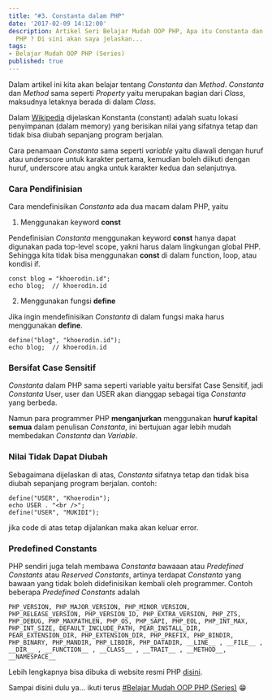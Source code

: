 ```yaml
---
title: "#3. Constanta dalam PHP"
date: '2017-02-09 14:12:00'
description: Artikel Seri Belajar Mudah OOP PHP, Apa itu Constanta dan Method dalam
  PHP ? Di sini akan saya jelaskan...
tags:
- Belajar Mudah OOP PHP (Series)
published: true
---
```


Dalam artikel ini kita akan belajar tentang *Constanta* dan *Method*. *Constanta* dan *Method* sama seperti *Property* yaitu merupakan bagian dari *Class*, maksudnya letaknya berada di dalam *Class*.

Dalam <a href="https://en.wikipedia.org/wiki/Constant_(computer_programming)" target="_blank">Wikipedia</a> dijelaskan Konstanta (constant) adalah suatu lokasi penyimpanan (dalam memory) yang berisikan nilai yang sifatnya tetap dan tidak bisa diubah sepanjang program berjalan. 

Cara penamaan *Constanta* sama seperti *variable* yaitu diawali dengan huruf atau underscore untuk karakter pertama, kemudian boleh diikuti dengan huruf, underscore atau angka untuk karakter kedua dan selanjutnya.

### Cara Pendifinisian
Cara mendefinisikan *Constanta* ada dua macam dalam PHP, yaitu

1. Menggunakan keyword **const**

Pendefinisian *Constanta* menggunakan keyword **const** hanya dapat digunakan pada top-level scope, yakni harus dalam lingkungan global PHP. Sehingga kita tidak bisa menggunakan **const** di dalam function, loop, atau kondisi if.

```
const blog = "khoerodin.id";
echo blog;  // khoerodin.id
```

2. Menggunakan fungsi **define**

Jika ingin mendefinisikan *Constanta* di dalam fungsi maka harus menggunakan **define**.

```
define("blog", "khoerodin.id");
echo blog;  // khoerodin.id
```

### Bersifat Case Sensitif
*Constanta* dalam PHP sama seperti variable yaitu bersifat Case Sensitif, jadi *Constanta* User, user dan USER akan dianggap sebagai tiga *Constanta* yang berbeda.

Namun para programmer PHP **menganjurkan** menggunakan **huruf kapital semua** dalam penulisan *Constanta*, ini bertujuan agar lebih mudah membedakan *Constanta* dan *Variable*.

### Nilai Tidak Dapat Diubah

Sebagaimana dijelaskan di atas, *Constanta* sifatnya tetap dan tidak bisa diubah sepanjang program berjalan. contoh:

```
define("USER", "Khoerodin");
echo USER . "<br />"; 
define("USER", "MUKIDI");
```

jika code di atas tetap dijalankan maka akan keluar error.

### Predefined Constants
PHP sendiri juga telah membawa *Constanta* bawaaan atau *Predefined Constants* atau *Reserved Constants*, artinya terdapat *Constanta* yang bawaan yang tidak boleh didefinisikan kembali oleh programmer. Contoh beberapa *Predefined Constants* adalah 

```
PHP_VERSION, PHP_MAJOR_VERSION, PHP_MINOR_VERSION, PHP_RELEASE_VERSION, PHP_VERSION_ID, PHP_EXTRA_VERSION, PHP_ZTS, PHP_DEBUG, PHP_MAXPATHLEN, PHP_OS, PHP_SAPI, PHP_EOL, PHP_INT_MAX, PHP_INT_SIZE, DEFAULT_INCLUDE_PATH, PEAR_INSTALL_DIR, PEAR_EXTENSION_DIR, PHP_EXTENSION_DIR, PHP_PREFIX, PHP_BINDIR, PHP_BINARY, PHP_MANDIR, PHP_LIBDIR, PHP_DATADIR, __LINE__ , __FILE__ , __DIR__ , __FUNCTION__ , __CLASS__ , __TRAIT__ , __METHOD__, __NAMESPACE__
```

Lebih lengkapnya bisa dibuka di website resmi PHP <a href="http://php.net/manual/en/reserved.constants.php" target="_blank">disini</a>.

Sampai disini dulu ya... ikuti terus <a href="https://khoerodin.id/tag/#Belajar+Mudah+OOP+PHP+%28Series%29">#Belajar Mudah OOP PHP (Series)</a> :grin: